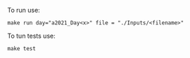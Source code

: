 To run use:
```
make run day="a2021_Day<x>" file = "./Inputs/<filename>"
```


To tun tests use:
```
make test
```